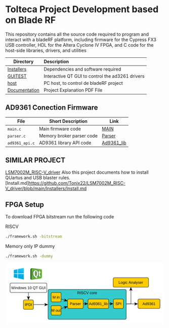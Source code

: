 # Tolteca Project Development based on Blade RF 
This repository contains all the source code required to program and interact with a bladeRF platform, including firmware for the Cypress FX3 USB controller, HDL for the Altera Cyclone IV FPGA, and C code for the host-side libraries, drivers, and utilities

| Directory         | Description                                                                                       |
| ----------------- |:--------------------------------------------------------------------------------------------------|
| [Installers](Installers) | Dependencies and software required                                |
| [GUITEST](GUITEST) | Interactive QT GUI to control the ad3261 drivers                           |
| [host](Nuand_Blade_Base/host)  | PC host, to control de bladeRF project                     |
| [Documentation](Documentation/Documentation.pdf)  | Project Explanation PDF File                   |

## AD9361 Conection Firmware
| File              | Short Description                               | Link                                            |
|-------------------|-------------------------------------------------|-------------------------------------------------|
| `main.c`          | Main firmware code                              | [MAIN](FirmwareDev/src/main.c)                  |
| `parser.c`        | Memory broker parser code                       | [Parser](FirmwareDev/src/memory_broker/parser.c) |
| `ad9361_api.c`    | AD9361 library API code                          | [Ad9361_lib](FirmwareDev/src/ad9361_lib/ad9361_api.c) |

## SIMILAR PROJECT

[LSM7002M_RISC-V_driver](https://github.com/Tonix22/LSM7002M_RISC-V_driver)
Also this project documents how to install QUartus and USB blaster rules.
[Install.md]https://github.com/Tonix22/LSM7002M_RISC-V_driver/blob/main/Installers/Install.md


## FPGA Setup
To download FPGA bitstream run the following code

RISCV

```bash
./framework.sh -bitstream
```
Memory only IP dummy

```bash
./framework.sh -dummy
```

![Alt text](GUIoverwiew.jpg?raw=true "General Spec")